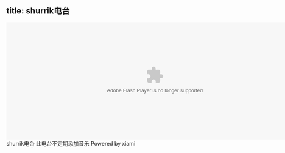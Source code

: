 title: shurrik电台
---
<div>
<param name="FlashVars" value="dataUrl=/radio/xml/type/4/id/32027394&amp;helpUrl=http%3A%2F%2Fwww.xiami.com%2Fwebsitehelp%23help6_1&amp;changeRadioUrl=http%3A%2F%2Fwww.xiami.com%2Fradio&amp;unlikeartist=1&amp;ctNum=20000&amp;srNum=120"><embed name="radioPlayer" src="http://www.xiami.com/res/fm/xiamiRadio_20120612.swf?v=1390393558" allowscriptaccess="always" flashvars="dataUrl=http://www.xiami.com/radio/xml/type/4/id/32027394&amp;helpUrl=http%3A%2F%2Fwww.xiami.com%2Fwebsitehelp%23help6_1&amp;changeRadioUrl=http%3A%2F%2Fwww.xiami.com%2Fradio&amp;unlikeartist=1&amp;ctNum=20000&amp;srNum=120" quality="high" pluginspage="http://www.macromedia.com/go/getflashplayer" type="application/x-shockwave-flash" width="780" height="308" wmode="opaque">
</object>
</div>
shurrik电台
此电台不定期添加音乐
Powered by xiami